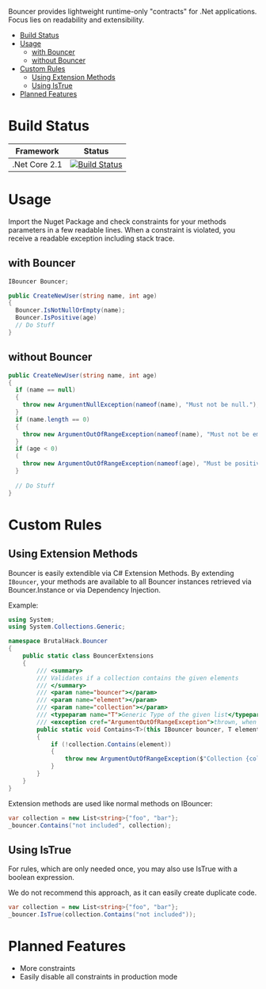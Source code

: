 Bouncer provides lightweight runtime-only "contracts" for .Net applications. 
Focus lies on readability and extensibility.

- [Build Status](#build-status)
- [Usage](#usage)
  * [with Bouncer](#with-bouncer)
  * [without Bouncer](#without-bouncer)
- [Custom Rules](#custom-rules)
  * [Using Extension Methods](#using-extension-methods)
  * [Using IsTrue](#using-istrue)
- [Planned Features](#planned-features)

# Build Status

| Framework | Status|
|--|--|
| .Net Core 2.1 | [![Build Status](https://travis-ci.org/BrutalHack/Bouncer.svg?branch=master)](https://travis-ci.org/BrutalHack/Bouncer) |

# Usage

Import the Nuget Package and check constraints for your methods parameters in a few readable lines.
When a constraint is violated, you receive a readable exception including stack trace.

## with Bouncer
```cs
IBouncer Bouncer;

public CreateNewUser(string name, int age)
{
  Bouncer.IsNotNullOrEmpty(name);
  Bouncer.IsPositive(age)
  // Do Stuff
}
```

## without Bouncer
```cs
public CreateNewUser(string name, int age)
{
  if (name == null)
  {
    throw new ArgumentNullException(nameof(name), "Must not be null.");
  }
  if (name.length == 0)
  {
    throw new ArgumentOutOfRangeException(nameof(name), "Must not be empty.");
  }
  if (age < 0)
  (
    throw new ArgumentOutOfRangeException(nameof(age), "Must be positive.");
  }
  
  // Do Stuff
}
```

# Custom Rules

## Using Extension Methods

Bouncer is easily extendible via C# Extension Methods.
By extending `IBouncer`, your methods are available to all Bouncer instances retrieved via Bouncer.Instance or via  Dependency Injection.

Example:
```cs
using System;
using System.Collections.Generic;

namespace BrutalHack.Bouncer
{
    public static class BouncerExtensions
    {
        /// <summary>
        /// Validates if a collection contains the given elements
        /// </summary>
        /// <param name="bouncer"></param>
        /// <param name="element"></param>
        /// <param name="collection"></param>
        /// <typeparam name="T">Generic Type of the given list</typeparam>
        /// <exception cref="ArgumentOutOfRangeException">thrown, when the list does not contain the given element.</exception>
        public static void Contains<T>(this IBouncer bouncer, T element, ICollection<T> collection)
        {
            if (!collection.Contains(element))
            {
                throw new ArgumentOutOfRangeException($"Collection {collection} must contain Element {element}.");
            }
        }
    }
}
```

Extension methods are used like normal methods on IBouncer:

```cs
var collection = new List<string>{"foo", "bar"};
_bouncer.Contains("not included", collection);
```

## Using IsTrue

For rules, which are only needed once, you may also use IsTrue with a boolean expression.

We do not recommend this approach, as it can easily create duplicate code.

```cs
var collection = new List<string>{"foo", "bar"};
_bouncer.IsTrue(collection.Contains("not included"));
```

# Planned Features

- More constraints
- Easily disable all constraints in production mode
